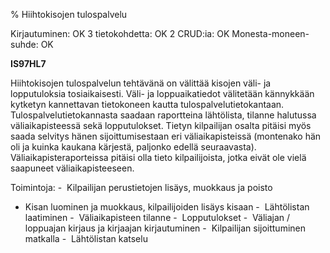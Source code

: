 % Hiihtokisojen tulospalvelu
<!-- Arvosanamaksimi: 5 -->
<!-- Vaikeustaso: Keskitasoa -->
<comment>
Kirjautuminen:        OK
3 tietokohdetta:      OK
2 CRUD:ia:            OK
Monesta-moneen-suhde: OK
</comment>

**IS97HL7**

Hiihtokisojen tulospalvelun tehtävänä on välittää kisojen väli- ja
lopputuloksia tosiaikaisesti. Väli- ja loppuaikatiedot välitetään
kännykkään kytketyn kannettavan tietokoneen kautta
tulospalvelutietokantaan.  Tulospalvelutietokannasta saadaan raportteina
lähtölista, tilanne halutussa väliaikapisteessä sekä lopputulokset.
Tietyn kilpailijan osalta pitäisi myös saada selvitys hänen
sijoittumisestaan eri väliaikapisteissä (montenako hän oli ja kuinka
kaukana kärjestä, paljonko edellä seuraavasta). Väliaikapisteraporteissa
pitäisi olla tieto kilpailijoista, jotka eivät ole vielä saapuneet
väliaikapisteeseen.

Toimintoja:
-  Kilpailijan perustietojen lisäys, muokkaus ja poisto
-  Kisan luominen ja muokkaus, kilpailijoiden lisäys kisaan
-  Lähtölistan laatiminen
-  Väliaikapisteen tilanne
-  Lopputulokset
-  Väliajan / loppuajan kirjaus ja kirjaajan kirjautuminen
-  Kilpailijan sijoittuminen matkalla
-  Lähtölistan katselu
 
